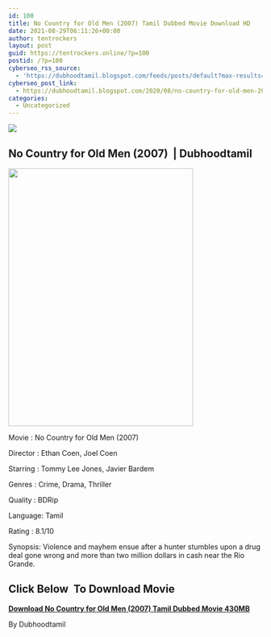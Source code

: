 ```yaml
---
id: 100
title: No Country for Old Men (2007) Tamil Dubbed Movie Download HD
date: 2021-08-29T06:11:26+00:00
author: tentrockers
layout: post
guid: https://tentrockers.online/?p=100
postid: /?p=100
cyberseo_rss_source:
  - 'https://dubhoodtamil.blogspot.com/feeds/posts/default?max-results=150&start-index=151'
cyberseo_post_link:
  - https://dubhoodtamil.blogspot.com/2020/08/no-country-for-old-men-2007-tamil.html
categories:
  - Uncategorized
---
```

<div class="media_block">
  <img src="https://1.bp.blogspot.com/-CYkbPaxVF48/X0i8XhjD1OI/AAAAAAAACNA/D0uRRdSY3Y8kiM4Iqx1y1nxsq1cHh5hCgCNcBGAsYHQ/s72-w366-h512-c/63e6e00a379bb6a3ecd8648b3cde73b7.jpg" class="media_thumbnail" />
</div>

## No Country for Old Men (2007)&nbsp; | Dubhoodtamil

<div class="separator">
  <img loading="lazy" border="0" data-original-height="1294" data-original-width="926" height="512" src="https://1.bp.blogspot.com/-CYkbPaxVF48/X0i8XhjD1OI/AAAAAAAACNA/D0uRRdSY3Y8kiM4Iqx1y1nxsq1cHh5hCgCNcBGAsYHQ/w366-h512/63e6e00a379bb6a3ecd8648b3cde73b7.jpg" width="366" />
</div>

Movie	<span></span>:	<span></span>No Country for Old Men (2007)&nbsp;

Director	<span></span>:	<span></span>Ethan Coen, Joel Coen&nbsp;

Starring	<span></span>:	<span></span>Tommy Lee Jones, Javier Bardem&nbsp;

Genres	<span></span>:	<span></span>Crime, Drama, Thriller&nbsp;

Quality	<span></span>:	<span></span>BDRip

Language:	<span></span>Tamil

Rating	<span></span>:	<span></span>8.1/10&nbsp;

Synopsis: Violence and mayhem ensue after a hunter stumbles upon a drug deal gone wrong and more than two million dollars in cash near the Rio Grande.

## **<span>Click Below&nbsp; To Download Movie</span>**

**<span><a href="http://d8.uptofiles.com/files/Tamil%20Dubbed%20Movies/No%20Country%20for%20Old%20Men%20(2007)/Mp4%20HD%20(640x360)/No%20Country%20For%20Old%20Men%20(2007)%20HD%20(640x360).mp4" target>Download No Country for Old Men (2007) Tamil Dubbed Movie 430MB</a></span>**

By Dubhoodtamil